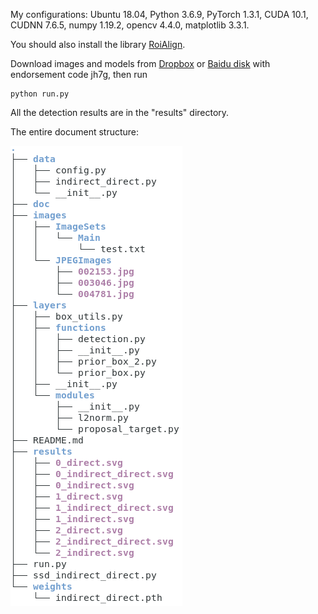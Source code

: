 My configurations: Ubuntu 18.04, Python 3.6.9, PyTorch 1.3.1, CUDA 10.1, CUDNN 7.6.5, numpy 1.19.2, opencv 4.4.0, matplotlib 3.3.1.

You should also install the library [RoiAlign](https://github.com/longcw/RoIAlign.pytorch).

Download images and models from [Dropbox](https://www.dropbox.com/s/62c9eqq66cr4vm2/LPD-indirect-direct.zip?dl=0) or [Baidu disk](https://pan.baidu.com/s/1Xxp_xvG3yyqkQvU9zW9G0w) with endorsement code jh7g, then run

```
python run.py
```
All the detection results are in the "results" directory.

The entire document structure:

![structure](doc/tree.png)
